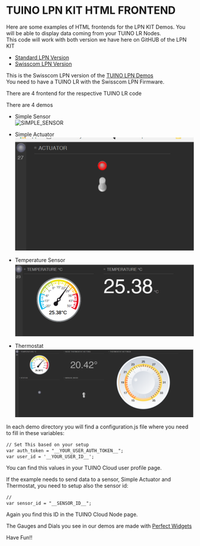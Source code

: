 # TUINO LPN KIT HTML FRONTEND

Here are some examples of HTML frontends for the LPN KIT Demos. You will be able to display data coming from your TUINO LR Nodes.</br>
This code will work with both version we have here on GitHUB of the LPN KIT
- [Standard LPN Version](https://github.com/gimasi/TUINO-LPN-KIT-DEMOS)
- [Swisscom LPN Version](https://github.com/gimasi/TUINO-LPN-KIT-DEMOS)


This is the Swisscom LPN version of the [TUINO LPN Demos](https://github.com/gimasi/TUINO-LPN-KIT-DEMOS )<br/>
You need to have a TUINO LR with the Swisscom LPN Firmware.<br/>

There are 4 frontend for the respective TUINO LR code<br/>

There are 4 demos
- Simple Sensor<br>
![SIMPLE_SENSOR](/docs/img/simple_sensors.png?raw=true)

- Simple Actuator<br>
![SIMPLE_SENSOR](/docs/img/simple_actuator.png?raw=true)

- Temperature Sensor<br>
![SIMPLE_SENSOR](/docs/img/temperature_sensor.png?raw=true)

- Thermostat<br>
![SIMPLE_SENSOR](/docs/img/thermostat.png?raw=true)

In each demo directory you will find a configuration.js file where you need to fill in these variables:<br/>

```
// Set This based on your setup
var auth_token = "__YOUR_USER_AUTH_TOKEN__";
var user_id = '__YOUR_USER_ID__';
```

You can find this values in your TUINO Cloud user profile page.<br/>


If the example needs to send data to a sensor, Simple Actuator and Thermostat, you need to setup also the sensor id:<br/>

```
//
var sensor_id = "__SENSOR_ID__";
```

Again you find this ID in the TUINO Cloud Node page.


The Gauges and Dials you see in our demos are made with [Perfect Widgets](http://perfectwidgets.com/Main)

Have Fun!!
